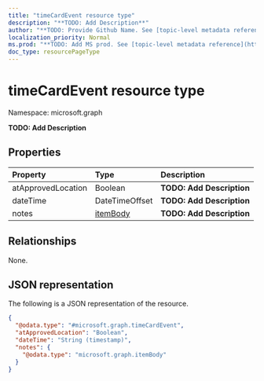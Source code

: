 ```yaml
---
title: "timeCardEvent resource type"
description: "**TODO: Add Description**"
author: "**TODO: Provide Github Name. See [topic-level metadata reference](https://msgo.azurewebsites.net/add/document/guidelines/metadata.html#topic-level-metadata)**"
localization_priority: Normal
ms.prod: "**TODO: Add MS prod. See [topic-level metadata reference](https://msgo.azurewebsites.net/add/document/guidelines/metadata.html#topic-level-metadata)**"
doc_type: resourcePageType
---
```


# timeCardEvent resource type

Namespace: microsoft.graph



**TODO: Add Description**

## Properties
|Property|Type|Description|
|:---|:---|:---|
|atApprovedLocation|Boolean|**TODO: Add Description**|
|dateTime|DateTimeOffset|**TODO: Add Description**|
|notes|[itemBody](../resources/itembody.md)|**TODO: Add Description**|

## Relationships
None.

## JSON representation
The following is a JSON representation of the resource.
<!-- {
  "blockType": "resource",
  "@odata.type": "microsoft.graph.timeCardEvent"
}
-->
``` json
{
  "@odata.type": "#microsoft.graph.timeCardEvent",
  "atApprovedLocation": "Boolean",
  "dateTime": "String (timestamp)",
  "notes": {
    "@odata.type": "microsoft.graph.itemBody"
  }
}
```

